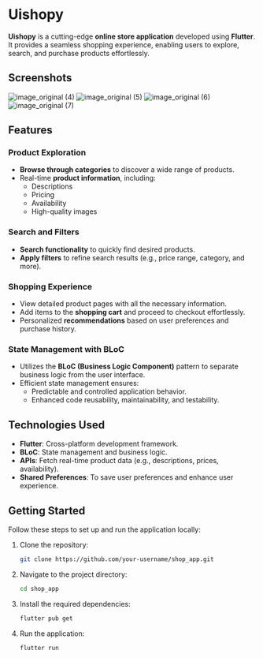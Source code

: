 # Uishopy

**Uishopy** is a cutting-edge **online store application** developed using **Flutter**. It provides a seamless shopping experience, enabling users to explore, search, and purchase products effortlessly.

## Screenshots
![image_original (4)](https://github.com/user-attachments/assets/aeba2548-5294-4ed4-8ff3-618f87eeff2a)
![image_original (5)](https://github.com/user-attachments/assets/61f655a1-16b2-49f3-8aa9-675251ea0275)
![image_original (6)](https://github.com/user-attachments/assets/cedff7e4-2070-4a4c-b558-5ac5c2652f7e)
![image_original (7)](https://github.com/user-attachments/assets/d1095f65-e8cc-4f3b-bced-1b13e5081ab0)

## Features

### Product Exploration
- **Browse through categories** to discover a wide range of products.
- Real-time **product information**, including:
  - Descriptions
  - Pricing
  - Availability
  - High-quality images

### Search and Filters
- **Search functionality** to quickly find desired products.
- **Apply filters** to refine search results (e.g., price range, category, and more).

### Shopping Experience
- View detailed product pages with all the necessary information.
- Add items to the **shopping cart** and proceed to checkout effortlessly.
- Personalized **recommendations** based on user preferences and purchase history.

### State Management with BLoC
- Utilizes the **BLoC (Business Logic Component)** pattern to separate business logic from the user interface.
- Efficient state management ensures:
  - Predictable and controlled application behavior.
  - Enhanced code reusability, maintainability, and testability.

## Technologies Used
- **Flutter**: Cross-platform development framework.
- **BLoC**: State management and business logic.
- **APIs**: Fetch real-time product data (e.g., descriptions, prices, availability).
- **Shared Preferences**: To save user preferences and enhance user experience.

## Getting Started

Follow these steps to set up and run the application locally:

1. Clone the repository:
   ```bash
   git clone https://github.com/your-username/shop_app.git
2. Navigate to the project directory:
   ```bash
   cd shop_app
3. Install the required dependencies:
   ```bash
   flutter pub get
4. Run the application:
   ```bash
   flutter run
